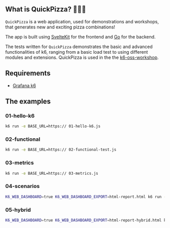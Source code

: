 ## What is QuickPizza? 🍕🍕🍕

`QuickPizza` is a web application, used for demonstrations and workshops, that generates new and exciting pizza combinations!

The app is built using [SvelteKit](https://kit.svelte.dev/) for the frontend and [Go](https://go.dev/) for the backend.

The tests written for `QuickPizza` demonstrates the basic and advanced functionalities of k6, ranging from a basic load test to using different modules and extensions. QuickPizza is used in the the [k6-oss-workshop](https://github.com/grafana/k6-oss-workshop).

## Requirements

- [Grafana k6](https://grafana.com/docs/k6/latest/set-up/install-k6/) 


## The examples

### 01-hello-k6

```bash
k6 run -e BASE_URL=https:// 01-hello-k6.js
```

### 02-functional

```bash
k6 run -e BASE_URL=https:// 02-functional-test.js
```

### 03-metrics

```bash
k6 run -e BASE_URL=https:// 03-metrics.js
```

### 04-scenarios

```bash
K6_WEB_DASHBOARD=true K6_WEB_DASHBOARD_EXPORT=html-report.html k6 run -e BASE_URL=https:// 04-scenarios.js```
```

### 05-hybrid

```bash
K6_WEB_DASHBOARD=true K6_WEB_DASHBOARD_EXPORT=html-report-hybrid.html k6 run -e BASE_URL=https:// 05-hybrid.js
```
